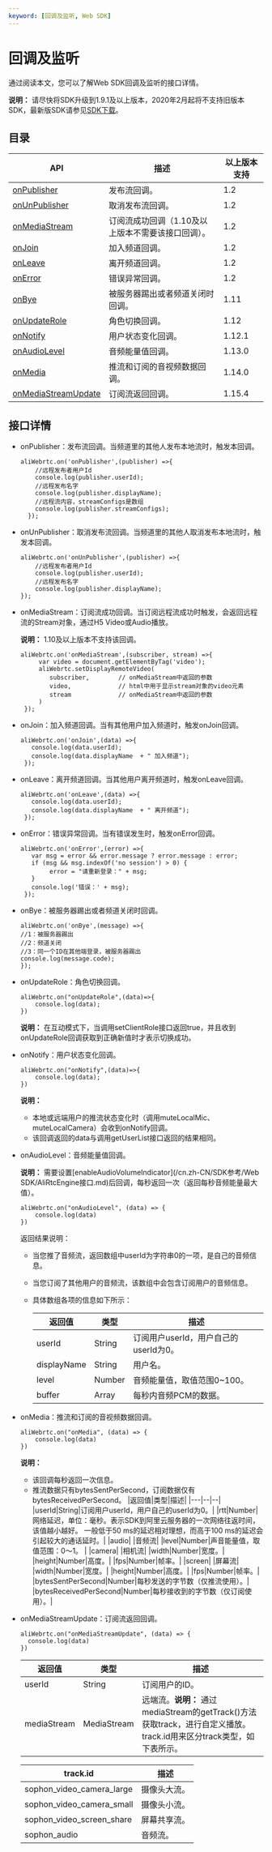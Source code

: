 ```yaml
---
keyword: [回调及监听, Web SDK]
---
```


# 回调及监听

通过阅读本文，您可以了解Web SDK回调及监听的接口详情。

**说明：** 请尽快将SDK升级到1.9.1及以上版本，2020年2月起将不支持旧版本SDK，最新版SDK请参见[SDK下载](/cn.zh-CN/SDK参考/SDK下载.md)。

## 目录

|API|描述|以上版本支持|
|---|--|------|
|[onPublisher](#li_wg6_64m_i4u)|发布流回调。|1.2|
|[onUnPublisher](#li_e6z_6dz_eps)|取消发布流回调。|1.2|
|[onMediaStream](#li_f38_22p_quv)|订阅流成功回调（1.10及以上版本不需要该接口回调）。|1.2|
|[onJoin](#li_9mo_z7f_dib)|加入频道回调。|1.2|
|[onLeave](#li_zdd_q9b_ew6)|离开频道回调。|1.2|
|[onError](#li_d2u_4uh_g22)|错误异常回调。|1.2|
|[onBye](#li_tsk_uh4_u3k)|被服务器踢出或者频道关闭时回调。|1.11|
|[onUpdateRole](#li_2cj_asm_3rs)|角色切换回调。|1.12|
|[onNotify](#li_il8_mog_d5r)|用户状态变化回调。|1.12.1|
|[onAudioLevel](#li_hgf_oqd_o9k)|音频能量值回调。|1.13.0|
|[onMedia](#li_hn3_6qi_j17)|推流和订阅的音视频数据回调。|1.14.0|
|[onMediaStreamUpdate](#li_z4m_ffm_0js)|订阅流返回回调。|1.15.4|

## 接口详情

-   onPublisher：发布流回调。当频道里的其他人发布本地流时，触发本回调。

    ```
    aliWebrtc.on('onPublisher',(publisher) =>{
        //远程发布者用户Id
        console.log(publisher.userId);
        //远程发布名字
        console.log(publisher.displayName);
        //远程流内容，streamConfigs是数组
        console.log(publisher.streamConfigs);
      });
    ```

-   onUnPublisher：取消发布流回调。当频道里的其他人取消发布本地流时，触发本回调。

    ```
    aliWebrtc.on('onUnPublisher',(publisher) =>{
        //远程发布者用户Id
        console.log(publisher.userId);
        //远程发布名字
        console.log(publisher.displayName);
    });
    ```

-   onMediaStream：订阅流成功回调。当订阅远程流成功时触发，会返回远程流的Stream对象，通过H5 Video或Audio播放。

    **说明：** 1.10及以上版本不支持该回调。

    ```
    aliWebrtc.on('onMediaStream',(subscriber, stream) =>{
         var video = document.getElementByTag('video');
         aliWebrtc.setDisplayRemoteVideo(
            subscriber,        // onMediaStream中返回的参数
            video,             // html中用于显示stream对象的video元素
            stream             // onMediaStream中返回的参数
         )
     });
    ```

-   onJoin：加入频道回调。当有其他用户加入频道时，触发onJoin回调。

    ```
    aliWebrtc.on('onJoin',(data) =>{
       console.log(data.userId);
       console.log(data.displayName  + " 加入频道");
     });
    ```

-   onLeave：离开频道回调。当其他用户离开频道时，触发onLeave回调。

    ```
    aliWebrtc.on('onLeave',(data) =>{
       console.log(data.userId);
       console.log(data.displayName  + " 离开频道");
     });
    ```

-   onError：错误异常回调。当有错误发生时，触发onError回调。

    ```
    aliWebrtc.on('onError',(error) =>{
       var msg = error && error.message ? error.message : error;
       if (msg && msg.indexOf('no session') > 0) {
            error = "请重新登录：" + msg;
       }
       console.log('错误：' + msg);
     });
    ```

-   onBye：被服务器踢出或者频道关闭时回调。

    ```
    aliWebrtc.on('onBye',(message) =>{ 
    //1：被服务器踢出 
    //2：频道关闭 
    //3：同一个ID在其他端登录，被服务器踢出 
    console.log(message.code); 
    });
    ```

-   onUpdateRole：角色切换回调。

    ```
    aliWebrtc.on("onUpdateRole",(data)=>{
        console.log(data);
    })
    ```

    **说明：** 在互动模式下，当调用setClientRole接口返回true，并且收到onUpdateRole回调获取到正确新值时才表示切换成功。

-   onNotify：用户状态变化回调。

    ```
    aliWebrtc.on("onNotify",(data)=>{
        console.log(data);
    })
    ```

    **说明：**

    -   本地或远端用户的推流状态变化时（调用muteLocalMic、muteLocalCamera）会收到onNotify回调。
    -   该回调返回的data与调用getUserList接口返回的结果相同。
-   onAudioLevel：音频能量值回调。

    **说明：** 需要设置[enableAudioVolumeIndicator](/cn.zh-CN/SDK参考/Web SDK/AliRtcEngine接口.md)后回调，每秒返回一次（返回每秒音频能量最大值）。

    ```
    aliWebrtc.on("onAudioLevel", (data) => {
        console.log(data)
    })
    ```

    返回结果说明：

    -   当您推了音频流，返回数组中userId为字符串0的一项，是自己的音频信息。
    -   当您订阅了其他用户的音频流，该数组中会包含订阅用户的音频信息。
    -   具体数组各项的信息如下所示：

        |返回值|类型|描述|
        |---|--|--|
        |userId|String|订阅用户userId，用户自己的userId为0。|
        |displayName|String|用户名。|
        |level|Number|音频能量值，取值范围0~100。|
        |buffer|Array|每秒内音频PCM的数据。|

-   onMedia：推流和订阅的音视频数据回调。

    ```
    aliWebrtc.on("onMedia", (data) => {
        console.log(data)
    })
    ```

    **说明：**

    -   该回调每秒返回一次信息。
    -   推流数据只有bytesSentPerSecond，订阅数据仅有bytesReceivedPerSecond。
    |返回值|类型|描述|
    |---|--|--|
    |userId|String|订阅用户userId，用户自己的userId为0。|
    |rtt|Number|网络延迟，单位：毫秒。表示SDK到阿里云服务器的一次网络往返时间，该值越小越好。 一般低于50 ms的延迟相对理想，而高于100 ms的延迟会引起较大的通话延时。|
    |audio| |音频流|
    |level|Number|声音能量值，取值范围：0～1。 |
    |camera| |相机流|
    |width|Number|宽度。|
    |height|Number|高度。|
    |fps|Number|帧率。|
    |screen| |屏幕流|
    |width|Number|宽度。|
    |height|Number|高度。|
    |fps|Number|帧率。|
    |bytesSentPerSecond|Number|每秒发送的字节数（仅推流使用）。|
    |bytesReceivedPerSecond|Number|每秒接收到的字节数（仅订阅使用）。|

-   onMediaStreamUpdate：订阅流返回回调。

    ```
    aliWebrtc.on("onMediaStreamUpdate", (data) => {
      console.log(data)
    })
    ```

    |返回值|类型|描述|
    |---|--|--|
    |userId|String|订阅用户的ID。|
    |mediaStream|MediaStream|远端流。**说明：** 通过mediaStream的getTrack\(\)方法获取track，进行自定义播放。track.id用来区分track类型，如下表所示。 |

    |track.id|描述|
    |--------|--|
    |sophon\_video\_camera\_large|摄像头大流。|
    |sophon\_video\_camera\_small|摄像头小流。|
    |sophon\_video\_screen\_share|屏幕共享流。|
    |sophon\_audio|音频流。|


